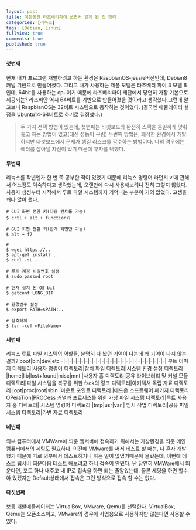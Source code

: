 ```yaml
---
layout: post
title: 이틀동안 라즈베리파이 쓰면서 알게 된 것 정리
categories: [리눅스]
tags: [Debian, Linux]
fullview: true
comments: true
published: true
---
```

#### 첫번째
 현재 내가 프로그램 개발하려고 하는 환경은 RaspbianOS-jessie버전인데, Debian8 커널 기반으로 만들어졌다. 그리고 내가 사용하는 제품 모델은  라즈베리 파이 3 모델 B인데, 64bit를 사용하는 cpu이기 때문에 라즈베리파이 재단에서 당연히 가장 기본으로 제공되는? 라즈비안 역시 64비트를 기반으로 만들어졌을 것이라고 생각했다.그런데 알고보니 RaspbianOS는 32비트 시스템으로 동작하는 것이었다.
(결국엔 에뮬레이터 설정을 Ubuntu14-64비트로 하기로 결정했다.)

 > 두 가지 선택 방법이 있는데, 첫번째는 타겟보드와 완전히 스펙을 동일하게 맞춰놓고 하는 방법이 있고(대신 성능이 구림) 두번째 방법은, 쾌적한 환경에서 개발하지만 타겟보드에서 문제가 생길 리스크를 감수하는 방법이다. 나의 경우에는 에러를 잡아낼 자신이 있기 때문에 후자를 택했다.


#### 두번째
 리눅스를 작년엔가 한 번 쭉 공부한 적이 있었기 때문에 리눅스 명령어 라던지 vi에 관해서 어느정도 익숙하다고 생각했는데, 오랜만에 다시 사용해보려니 전혀 그렇지 않았다. 사용자 생성부터 시작해서 루트 파일 시스템까지 기억나는 부분이 거의 없었다. 고생을 꽤나 많이 했다.

```
# CUI 화면 전환 키(다중 컨트롤 가능)
$ crtl + alt + function키

# GUI 화면 전환 키(한개 화면만 가능)
$ alt + f7

#
$ wget https://..
$ apt-get install ..
$ curl -sL ..

# 루트 계정 비밀번호 설정
$ sudo passwd root

# 현재 설치 된 OS bit
$ getconf LONG_BIT

# 환경변수 설정
$ export PATH=$PATH:..

# 압축해제
$ tar -xvf <FileName>
```

#### 세번째
 리눅스 루트 파일 시스템의 역할들, 분명히 다 봤던 기억이 나는데 왜 기억이 나지 않는걸까?
boot|bin|dev|etc
-|-|-|-|-|-|-|-|-|-|-|-|-|-|-|-|-|-|-|-|-|-|-|-|-|-|
부트 이미지 디렉토리|사용자 명령어 디렉토리|장치 파일 디렉토리|시스템 환경 설정 디렉토리
|home|lib|lost+found|misc|mnt
|사용자 홈 디렉토리|공유 라이브러리 및 커널 모듈 디렉토리|파일 시스템을 복구를 위한 fsck의 링크 디렉토리|아키텍쳐 독립 자료 디렉토리
|opt|proc|root|sbin
|마운트 포인트 디렉토리 |애드온 소프트웨어 패키지 디렉토리 OPeraTion|PROCess 커널과 프로세스를 위한 가상 파일 시스템 디렉토리|루트 사용자 홈 디렉토리| 시스템 명령어 디렉토리
|tmp|usr|var
| 임시 작업 디렉토리|공유 파일 시스템 디렉토리|가변 자료 디렉토리   

#### 네번째
 외부 컴퓨터에서 VMWare에 띄운 웹서버에 접속하기 위해서는 가상환경을 띄운 메인 컴퓨터에서의 세팅도 필요하다. 이전에 VMware를 써서 테스트 할 때는, 나 혼자 개발했기 때문에 따로 외부에서 테스트하거나 하는 일이 없었기때문에 몰랐는데, 이번에 테스트 웹서버 띄운다음 테스트 해보려고 하니 접속이 안됐다. 난 당연히 VMWare에서 띄운다면, 포트 하나 내주고 내 IP로 접속을 하면 되는 줄알았는데. 물론 세팅을 하면 할수야 있겠지만 Default상태에서 접속은 그런 방식으로 접속 할 수는 없다.

#### 다섯번째
보통 개발에뮬레이터는 VirtualBox, VMware, Qemu를 선택한다. VirtualBox, Qemu는 오픈소스이고, VMware의 경우에 사업용으로 사용하지만 않는다면 사용할 수 있다.
